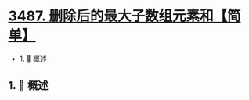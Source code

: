 # [3487. 删除后的最大子数组元素和【简单】](https://github.com/tnotesjs/TNotes.leetcode/tree/main/notes/3487.%20%E5%88%A0%E9%99%A4%E5%90%8E%E7%9A%84%E6%9C%80%E5%A4%A7%E5%AD%90%E6%95%B0%E7%BB%84%E5%85%83%E7%B4%A0%E5%92%8C%E3%80%90%E7%AE%80%E5%8D%95%E3%80%91)

<!-- region:toc -->

- [1. 📝 概述](#1--概述)

<!-- endregion:toc -->

## 1. 📝 概述
